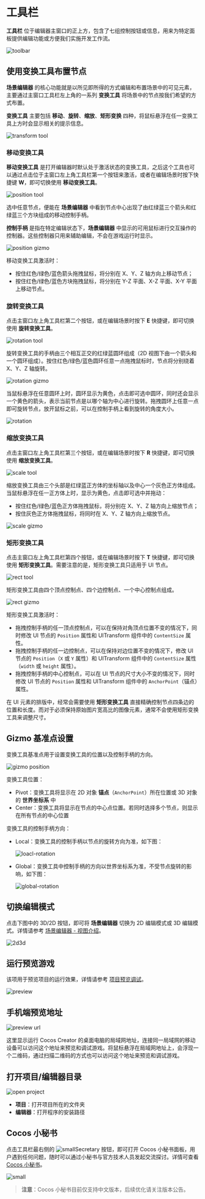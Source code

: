 # 工具栏

**工具栏** 位于编辑器主窗口的正上方，包含了七组控制按钮或信息，用来为特定面板提供编辑功能或方便我们实施开发工作流。

![toolbar](./toolbarEdit.png)

## 使用变换工具布置节点

**场景编辑器** 的核心功能就是以所见即所得的方式编辑和布置场景中的可见元素，主要通过主窗口工具栏左上角的一系列 **变换工具** 将场景中的节点按我们希望的方式布置。

**变换工具** 主要包括 **移动**、**旋转**、**缩放**、**矩形变换** 四种，将鼠标悬浮在任一变换工具上方时会显示相关的提示信息。

![transform tool](./transform_tool.png)

### 移动变换工具

**移动变换工具** 是打开编辑器时默认处于激活状态的变换工具，之后这个工具也可以通过点击位于主窗口左上角工具栏第一个按钮来激活，或者在编辑场景时按下快捷键 **W**，即可切换使用 **移动变换工具**。

![position tool](./position-tool.png)

选中任意节点，便能在 **场景编辑器** 中看到节点中心出现了由红绿蓝三个箭头和红绿蓝三个方块组成的移动控制手柄。

**控制手柄** 是指在特定编辑状态下，**场景编辑器** 中显示的可用鼠标进行交互操作的控制器。这些控制器只用来辅助编辑，不会在游戏运行时显示。

![position gizmo](./position-gizmo.png)

移动变换工具激活时：
- 按住红色/绿色/蓝色箭头拖拽鼠标，将分别在 X、Y、Z 轴方向上移动节点；
- 按住红色/绿色/蓝色方块拖拽鼠标，将分别在 Y-Z 平面、X-Z 平面、X-Y 平面上移动节点。

### 旋转变换工具

点击主窗口左上角工具栏第二个按钮，或在编辑场景时按下 **E** 快捷键，即可切换使用 **旋转变换工具**。

![rotation tool](./rotation-tool.png)

旋转变换工具的手柄由三个相互正交的红绿蓝圆环组成（2D 视图下由一个箭头和一个圆环组成）。按住红色/绿色/蓝色圆环任意一点拖拽鼠标时，节点将分别绕着 X、Y、Z 轴旋转。

![rotation gizmo](./rotation-gizmo.png)

当鼠标悬浮在任意圆环上时，圆环显示为黄色，点击即可选中圆环，同时还会显示一个黄色的箭头，表示当前节点是以哪个轴为中心进行旋转。拖拽圆环上任意一点即可旋转节点，放开鼠标之前，可以在控制手柄上看到旋转的角度大小。

![rotation](./rotation.png)

### 缩放变换工具

点击主窗口左上角工具栏第三个按钮，或在编辑场景时按下 **R** 快捷键，即可切换使用 **缩放变换工具**。

![scale tool](./scale-tool.png)

缩放变换工具由三个头部是红绿蓝正方体的坐标轴以及中心一个灰色正方体组成。当鼠标悬浮在任一正方体上时，显示为黄色，点击即可选中并拖动：

- 按住红色/绿色/蓝色正方体拖拽鼠标，将分别在 X、Y、Z 轴方向上缩放节点；
- 按住灰色正方体拖拽鼠标，将同时在 X、Y、Z 轴方向上缩放节点。

![scale gizmo](./scale-gizmo.png)

### 矩形变换工具

点击主窗口左上角工具栏第四个按钮，或在编辑场景时按下 **T** 快捷键，即可切换使用 **矩形变换工具**。需要注意的是，矩形变换工具只适用于 UI 节点。

![rect tool](./rect-tool.png)

矩形变换工具由四个顶点控制点、四个边控制点、一个中心控制点组成。

![rect gizmo](./rect-gizmo.png)

矩形变换工具激活时：
- 拖拽控制手柄的任一顶点控制点，可以在保持对角顶点位置不变的情况下，同时修改 UI 节点的 `Position` 属性和 UITransform 组件中的 `ContentSize` 属性。
- 拖拽控制手柄的任一边控制点，可以在保持对边位置不变的情况下，修改 UI 节点的 `Position`（`X` 或 `Y` 属性）和 UITransform 组件中的 `ContentSize` 属性（`width` 或 `height` 属性）。
- 拖拽控制手柄的中心控制点，可以在 UI 节点的尺寸大小不变的情况下，同时修改 UI 节点的 `Position` 属性和 UITransform 组件中的 `AnchorPoint`（锚点）属性。

在 UI 元素的排版中，经常会需要使用 **矩形变换工具** 直接精确控制节点四条边的位置和长度。而对于必须保持原始图片宽高比的图像元素，通常不会使用矩形变换工具来调整尺寸。

## Gizmo 基准点设置

变换工具基准点用于设置变换工具的位置以及控制手柄的方向。

![gizmo position](./gizmo_position.png)

变换工具位置：

- Pivot：变换工具将显示在 2D 对象 **锚点**（`AnchorPoint`）所在位置或 3D 对象的 **世界坐标系** 中
- Center：变换工具将显示在节点的中心点位置。若同时选择多个节点，则显示在所有节点的中心位置

变换工具的控制手柄方向：

- Local：变换工具的控制手柄以节点的旋转方向为准，如下图：

  ![loacl-rotation](./loacl-rotation.png)

- Global：变换工具中控制手柄的方向以世界坐标系为准，不受节点旋转的影响，如下图：

  ![global-rotation](./global-rotation.png)

## 切换编辑模式

点击下图中的 3D/2D 按钮，即可将 **场景编辑器** 切换为 2D 编辑模式或 3D 编辑模式。详情请参考 [场景编辑器 - 视图介绍](../scene/index.md#%E8%A7%86%E5%9B%BE%E4%BB%8B%E7%BB%8D)。

![2d3d](./2d3d.png)

## 运行预览游戏

该项用于预览项目的运行效果，详情请参考 [项目预览调试](../preview/index.md)。

![preview](./preview.png)

## 手机端预览地址

![preview url](./preview_url.png)

这里显示运行 Cocos Creator 的桌面电脑的局域网地址，连接同一局域网的移动设备可以访问这个地址来预览和调试游戏。将鼠标悬浮在局域网地址上，会浮现一个二维码，通过扫描二维码的方式也可以访问这个地址来预览和调试游戏。

## 打开项目/编辑器目录

![open project](./open_project.png)

- **项目**：打开项目所在的文件夹
- **编辑器**：打开程序的安装路径

## Cocos 小秘书

点击工具栏最右侧的 ![smallSecretary](./smallSecretary.png) 按钮，即可打开 Cocos 小秘书面板，用户遇到任何问题，随时可以通过小秘书与官方技术人员发起交流探讨。详情可查看 [Cocos 小秘书](https://www.cocos.com/assistant)。

![small](./small.png)

>**注意**：Cocos 小秘书目前仅支持中文版本，后续优化请关注版本公告。
